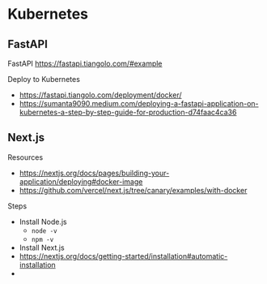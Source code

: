 # Kubernetes

## FastAPI

FastAPI https://fastapi.tiangolo.com/#example

Deploy to Kubernetes
- https://fastapi.tiangolo.com/deployment/docker/
- https://sumanta9090.medium.com/deploying-a-fastapi-application-on-kubernetes-a-step-by-step-guide-for-production-d74faac4ca36

## Next.js

Resources
- https://nextjs.org/docs/pages/building-your-application/deploying#docker-image
- https://github.com/vercel/next.js/tree/canary/examples/with-docker

Steps
- Install Node.js
  - `node -v`
  - `npm -v`
-  Install Next.js
  - https://nextjs.org/docs/getting-started/installation#automatic-installation
- 

